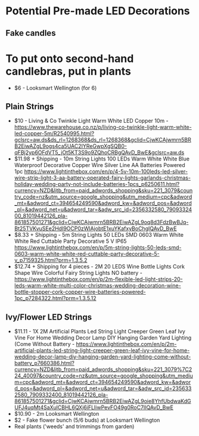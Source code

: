 # Potential Pre-made LED Decorations

## Fake candles
# To put onto second-hand candlebras, put in plants
* $6 - Looksmart Wellington (for 6)

## Plain Strings

* $10 - Living & Co Twinkle Light Warm White LED Copper 10m - https://www.thewarehouse.co.nz/p/living-co-twinkle-light-warm-white-led-copper-5m/R2540995.html?gclsrc=aw.ds&ds_rl=1268368&ds_rl=1268368&gclid=CjwKCAjwmrn5BRB2EiwAZgL9ogs4ca5UAC2IYReGwpXgSQB0-qFBj2yp6OFdVT5_jOt5KT3S9o9ZQhoCRBgQAvD_BwE&gclsrc=aw.ds
* $11.98 + Shipping - 10m String Lights 100 LEDs Warm White White Blue Waterproof Decorative Copper Wire Silver Line AA Batteries Powered 1pc https://www.lightinthebox.com/en/p/4-5v-10m-100leds-led-silver-wire-strip-light-3-aa-battery-operated-fairy-lights-garlands-christmas-holiday-wedding-party-not-include-batteries-1pcs_p6250611.html?currency=NZD&litb_from=paid_adwords_shopping&sku=221_3079&country_code=nz&utm_source=google_shopping&utm_medium=cpc&adword_mt=&adword_ct=394654249590&adword_kw=&adword_pos=&adword_pl=&adword_net=u&adword_tar=&adw_src_id=2356332580_7909332400_81019442126_pla-861857501271&gclid=CjwKCAjwmrn5BRB2EiwAZgL9oq8d3FdzBwBJq-Bt25TVKvuSEe2HdI9OCP0zWlAjobtE1xuYKafxyBoChgIQAvD_BwE
* $8.33 + Shipping - 5m String Lights 50 LEDs SMD 0603 Warm White White Red Cuttable Party Decorative 5 V IP65 https://www.lightinthebox.com/en/p/5m-string-lights-50-leds-smd-0603-warm-white-white-red-cuttable-party-decorative-5-v_p7159325.html?prm=1.3.5.2
* $12.74 + Shipping for 4 pieces - 2M 20 LEDS Wine Bottle Lights Cork Shape Wire Colorful Fairy String Lights NO battery - https://www.lightinthebox.com/en/p/2m-flexible-led-light-strips-20-leds-warm-white-multi-color-christmas-wedding-decoration-wine-bottle-stopper-cork-copper-wire-batteries-powered-1pc_p7284322.html?prm=1.3.5.12


## Ivy/Flower LED Strings

* $11.11 - 1X 2M Artificial Plants Led String Light Creeper Green Leaf Ivy Vine For Home Wedding Decor Lamp DIY Hanging Garden Yard Lighting (Come Without Battery - https://www.lightinthebox.com/en/p/2m-artificial-plants-led-string-light-creeper-green-leaf-ivy-vine-for-home-wedding-decor-lamp-diy-hanging-garden-yard-lighting-come-without-battery_p7660386.html?currency=NZD&litb_from=paid_adwords_shopping&sku=221_3079%7C224_40097&country_code=nz&utm_source=google_shopping&utm_medium=cpc&adword_mt=&adword_ct=394654249590&adword_kw=&adword_pos=&adword_pl=&adword_net=u&adword_tar=&adw_src_id=2356332580_7909332400_81019442126_pla-861857501271&gclid=CjwKCAjwmrn5BRB2EiwAZgL9oie8YhfUbdwaKdGUFJ4uqMt4SaXulCBHL6QXj6iFLIiwPevFO49g0RoC7IIQAvD_BwE
* $10.90 - 2m Looksmart Wellington
* $2 - Fake flower bunch (5/6 buds) at Looksmart Wellington
* Real plants ('weeds' and trimmings from garden)
